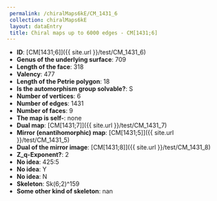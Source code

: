 ```yaml
--- 
 permalink: /chiralMaps6kE/CM_1431_6 
 collection: chiralMaps6kE
 layout: dataEntry
 title: Chiral maps up to 6000 edges - CM[1431;6]
---
```


- **ID**: [CM[1431;6]]({{ site.url }}/test/CM_1431_6)
- **Genus of the underlying surface**: 709
- **Length of the face**: 318
- **Valency**: 477
- **Length of the Petrie polygon**: 18
- **Is the automorphism group solvable?**: S
- **Number of vertices**: 6
- **Number of edges**: 1431
- **Number of faces**: 9
- **The map is self-**: none
- **Dual map**: [CM[1431;7]]({{ site.url }}/test/CM_1431_7)
- **Mirror (enantihomorphic) map**: [CM[1431;5]]({{ site.url }}/test/CM_1431_5)
- **Dual of the mirror image**: [CM[1431;8]]({{ site.url }}/test/CM_1431_8)
- **Z_q-Exponent?**: 2
- **No idea**:  425:5
- **No idea**: Y
- **No idea**: N
- **Skeleton**: Sk(6;2)^159
- **Some other kind of skeleton**: nan
